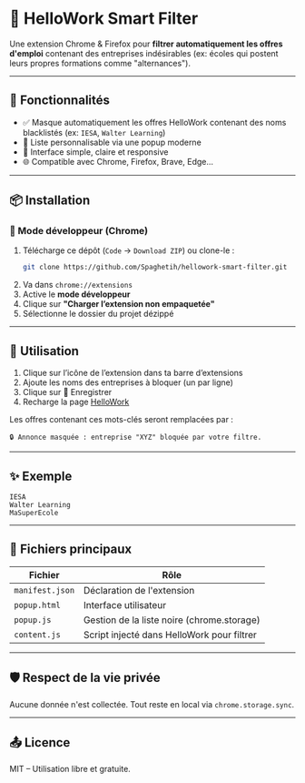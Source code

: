 # 🧩 HelloWork Smart Filter

Une extension Chrome & Firefox pour **filtrer automatiquement les offres d'emploi** contenant des entreprises indésirables (ex: écoles qui postent leurs propres formations comme "alternances").

---

## 🚀 Fonctionnalités

- ✅ Masque automatiquement les offres HelloWork contenant des noms blacklistés (ex: `IESA`, `Walter Learning`)
- 🧠 Liste personnalisable via une popup moderne
- 🧾 Interface simple, claire et responsive
- 🌐 Compatible avec Chrome, Firefox, Brave, Edge...

---

## 📦 Installation

### 🔧 Mode développeur (Chrome)
1. Télécharge ce dépôt (`Code` → `Download ZIP`) ou clone-le :
   ```bash
   git clone https://github.com/Spaghetih/hellowork-smart-filter.git
   ```
2. Va dans `chrome://extensions`
3. Active le **mode développeur**
4. Clique sur **"Charger l’extension non empaquetée"**
5. Sélectionne le dossier du projet dézippé

---

## 🧰 Utilisation

1. Clique sur l’icône de l’extension dans ta barre d’extensions
2. Ajoute les noms des entreprises à bloquer (un par ligne)
3. Clique sur 💾 Enregistrer
4. Recharge la page [HelloWork](https://www.hellowork.com)

Les offres contenant ces mots-clés seront remplacées par :
```
🔒 Annonce masquée : entreprise "XYZ" bloquée par votre filtre.
```

---

## ✨ Exemple

```text
IESA
Walter Learning
MaSuperEcole
```

---

## 📄 Fichiers principaux

| Fichier        | Rôle                                      |
|----------------|-------------------------------------------|
| `manifest.json`| Déclaration de l'extension                |
| `popup.html`   | Interface utilisateur                     |
| `popup.js`     | Gestion de la liste noire (chrome.storage)|
| `content.js`   | Script injecté dans HelloWork pour filtrer|

---

## 🛡️ Respect de la vie privée

Aucune donnée n'est collectée. Tout reste en local via `chrome.storage.sync`.

---

## 📤 Licence

MIT – Utilisation libre et gratuite.
